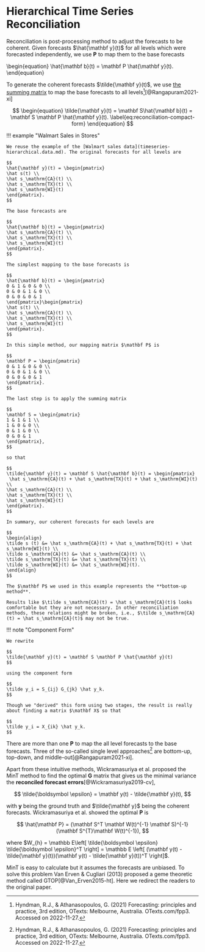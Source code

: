 # Hierarchical Time Series Reconciliation

Reconciliation is post-processing method to adjust the forecasts to be coherent. Given forecasts $\hat{\mathbf y}(t)$ for all levels which were forecasted independently, we use $\mathbf P$ to map them to the base forecasts

\begin{equation}
\hat{\mathbf b}(t) = \mathbf P \hat{\mathbf y}(t).
\end{equation}

To generate the coherent forecasts $\tilde{\mathbf y}(t)$, we use [the summing matrix](timeseries-hierarchical.data.md#summing-matrix) to map the base forecasts to all levels[^Hyndman2021][@Rangapuram2021-xi]

$$
\begin{equation}
\tilde{\mathbf y}(t) = \mathbf S\hat{\mathbf b}(t) = \mathbf S \mathbf P \hat{\mathbf y}(t).
\label{eq:reconciliation-compact-form}
\end{equation}
$$

!!! example "Walmart Sales in Stores"

    We reuse the example of the [Walmart sales data](timeseries-hierarchical.data.md). The original forecasts for all levels are

    $$
    \hat{\mathbf y}(t) = \begin{pmatrix}
    \hat s(t) \\
    \hat s_\mathrm{CA}(t) \\
    \hat s_\mathrm{TX}(t) \\
    \hat s_\mathrm{WI}(t)
    \end{pmatrix}.
    $$

    The base forecasts are

    $$
    \hat{\mathbf b}(t) = \begin{pmatrix}
    \hat s_\mathrm{CA}(t) \\
    \hat s_\mathrm{TX}(t) \\
    \hat s_\mathrm{WI}(t)
    \end{pmatrix}.
    $$

    The simplest mapping to the base forecasts is

    $$
    \hat{\mathbf b}(t) = \begin{pmatrix}
    0 & 1 & 0 & 0 \\
    0 & 0 & 1 & 0 \\
    0 & 0 & 0 & 1
    \end{pmatrix}\begin{pmatrix}
    \hat s(t) \\
    \hat s_\mathrm{CA}(t) \\
    \hat s_\mathrm{TX}(t) \\
    \hat s_\mathrm{WI}(t)
    \end{pmatrix}.
    $$

    In this simple method, our mapping matrix $\mathbf P$ is

    $$
    \mathbf P = \begin{pmatrix}
    0 & 1 & 0 & 0 \\
    0 & 0 & 1 & 0 \\
    0 & 0 & 0 & 1
    \end{pmatrix}.
    $$

    The last step is to apply the summing matrix

    $$
    \mathbf S = \begin{pmatrix}
    1 & 1 & 1 \\
    1 & 0 & 0 \\
    0 & 1 & 0 \\
    0 & 0 & 1
    \end{pmatrix},
    $$

    so that

    $$
    \tilde{\mathbf y}(t) = \mathbf S \hat{\mathbf b}(t) = \begin{pmatrix}
     \hat s_\mathrm{CA}(t) + \hat s_\mathrm{TX}(t) + \hat s_\mathrm{WI}(t) \\
    \hat s_\mathrm{CA}(t) \\
    \hat s_\mathrm{TX}(t) \\
    \hat s_\mathrm{WI}(t)
    \end{pmatrix}.
    $$

    In summary, our coherent forecasts for each levels are

    $$
    \begin{align}
    \tilde s (t) &= \hat s_\mathrm{CA}(t) + \hat s_\mathrm{TX}(t) + \hat s_\mathrm{WI}(t) \\
    \tilde s_\mathrm{CA}(t) &= \hat s_\mathrm{CA}(t) \\
    \tilde s_\mathrm{TX}(t) &= \hat s_\mathrm{TX}(t) \\
    \tilde s_\mathrm{WI}(t) &= \hat s_\mathrm{WI}(t).
    \end{align}
    $$

    The $\mathbf P$ we used in this example represents the **bottom-up method**.

    Results like $\tilde s_\mathrm{CA}(t) = \hat s_\mathrm{CA}(t)$ looks comfortable but they are not necessary. In other reconciliation methods, these relations might be broken, i.e., $\tilde s_\mathrm{CA}(t) = \hat s_\mathrm{CA}(t)$ may not be true.


!!! note "Component Form"

    We rewrite

    $$
    \tilde{\mathbf y}(t) = \mathbf S \mathbf P \hat{\mathbf y}(t)
    $$

    using the component form

    $$
    \tilde y_i = S_{ij} G_{jk} \hat y_k.
    $$

    Though we "derived" this form using two stages, the result is really about finding a matrix $\mathbf X$ so that

    $$
    \tilde y_i = X_{ik} \hat y_k.
    $$

There are more than one $\mathbf P$ to map the all level forecasts to the base forecasts. Three of the so-called single level approaches[^Hyndman2021] are bottom-up, top-down, and middle-out[@Rangapuram2021-xi].

Apart from these intuitive methods, Wickramasuriya et al. proposed the MinT method to find the optimal $\mathbf G$ matrix that gives us the minimal variance the **reconciled forecast errors**[@Wickramasuriya2019-cv],

$$
\tilde{\boldsymbol \epsilon} = \mathbf y(t) - \tilde{\mathbf y}(t),
$$

with $\mathbf y$ being the ground truth and $\tilde{\mathbf y}$ being the coherent forecasts. Wickramasuriya et al. showed the optimal $\mathbf P$ is

$$
\hat{\mathbf P} = (\mathbf S^T \mathbf W(t)^{-1} \mathbf S)^{-1} (\mathbf S^{T}\mathbf W(t)^{-1}),
$$

where $W_{h} = \mathbb E\left[ \tilde{\boldsymbol \epsilon} \tilde{\boldsymbol \epsilon}^T \right] = \mathbb E \left[ (\mathbf y(t) - \tilde{\mathbf y}(t))(\mathbf y(t) - \tilde{\mathbf y}(t))^T \right]$.

MinT is easy to calculate but it assumes the forecasts are unbiased. To solve this problem Van Erven & Cugliari (2013) proposed a geme theoretic method called GTOP[@Van_Erven2015-ht]. Here we redirect the readers to the original paper.

[^Hyndman2021]: Hyndman, R.J., & Athanasopoulos, G. (2021) Forecasting: principles and practice, 3rd edition, OTexts: Melbourne, Australia. OTexts.com/fpp3. Accessed on 2022-11-27.
